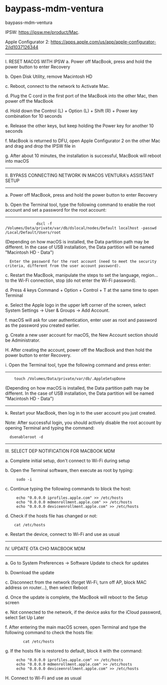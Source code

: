 # baypass-mdm-ventura
baypass-mdm-ventura

IPSW: https://ipsw.me/product/Mac.

Apple Configurator 2: https://apps.apple.com/us/app/apple-configurator-2/id1037126344
__________________________________________________________________________________________________________________
I. RESET MACOS WITH IPSW
a. Power off MacBook, press and hold the power button to enter Recovery

b. Open Disk Utility, remove Macintosh HD

c. Reboot, connect to the network to Activate Mac.

d. Plug the C cord in the first port of the MacBook into the other Mac, then power off the MacBook

d. Hold down the Control (L) + Option (L) + Shift (R) + Power key combination for 10 seconds

e. Release the other keys, but keep holding the Power key for another 10 seconds

f. MacBook is returned to DFU, open Apple Configurator 2 on the other Mac and drag and drop the IPSW file in

g. After about 10 minutes, the installation is successful, MacBook will reboot into macOS
___________________________________________________________________________________________________________________
II. BYPASS CONNECTING NETWORK IN MACOS VENTURA's ASSISTANT SETUP
___________________________________________________________________________________________________________________
a. Power off MacBook, press and hold the power button to enter Recovery

b. Open the Terminal tool, type the following command to enable the root account and set a password for the root account:

_____________________________________________________________________________________________________________________________
                  dscl -f /Volumes/Data/private/var/db/dslocal/nodes/Default localhost -passwd /Local/Default/Users/root
(Depending on how macOS is installed, the Data partition path may be different. In the case of USB installation, the Data partition will be named "Macintosh HD - Data")

      Enter the password for the root account (need to meet the security criteria, different from the user account password).
c. Restart the MacBook, manipulate the steps to set the language, region... to the Wi-Fi connection, stop (do not enter the Wi-Fi password).

d. Press 4 keys Command + Option + Control + T at the same time to open Terminal

e. Select the Apple logo in the upper left corner of the screen, select System Settings -> User & Groups -> Add Account.

f. macOS will ask for user authentication, enter user as root and password as the password you created earlier.

g. Create a new user account for macOS, the New Account section should be Administrator.

H. After creating the account, power off the MacBook and then hold the power button to enter Recovery.

i. Open the Terminal tool, type the following command and press enter:
_________________________________________________________________________________________________________________________
        touch /Volumes/Data/private/var/db/.AppleSetupDone
(Depending on how macOS is installed, the Data partition path may be different. In the case of USB installation, the Data partition will be named "Macintosh HD - Data")
_____________________________________________________________________________________________________________________________________
k. Restart your MacBook, then log in to the user account you just created.

Note: After successful login, you should actively disable the root account by opening Terminal and typing the command:

      dsenableroot -d

____________________________________________________________________________________________________________________________________________
III. SELECT DEP NOTIFICATION FOR MACBOOK MDM

a. Complete initial setup, don't connect to Wi-Fi during setup

b. Open the Terminal software, then execute as root by typing:

         sudo -i
         
c. Continue typing the following commands to block the host:

         echo "0.0.0.0 iprofiles.apple.com" >> /etc/hosts
         echo "0.0.0.0 mdmenrollment.apple.com" >> /etc/hosts
         echo "0.0.0.0 deviceenrollment.apple.com" >> /etc/hosts

         
d. Check if the hosts file has changed or not:


        cat /etc/hosts
        
e. Restart the device, connect to Wi-Fi and use as usual
_________________________________________________________________________________________________________________________________________________
IV. UPDATE OTA CHO MACBOOK MDM
___________________________________________________________________________________________________________________________________________________
a. Go to System Preferences -> Software Update to check for updates

b. Download the update

c. Disconnect from the network (forget Wi-Fi, turn off AP, block MAC address on router...), then select Reboot

d. Once the update is complete, the MacBook will reboot to the Setup screen

e. Not connected to the network, if the device asks for the iCloud password, select Set Up Later

f. After entering the main macOS screen, open Terminal and type the following command to check the hosts file:

            cat /etc/hosts

g. If the hosts file is restored to default, block it with the command:

         echo "0.0.0.0 iprofiles.apple.com" >> /etc/hosts
         echo "0.0.0.0 mdmenrollment.apple.com" >> /etc/hosts
         echo "0.0.0.0 deviceenrollment.apple.com" >> /etc/hosts

H. Connect to Wi-Fi and use as usual
